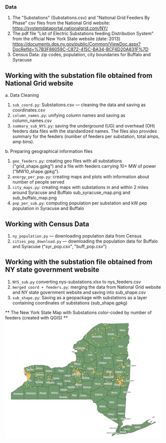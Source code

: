### Data
1.	The "Substations" (Substations.csv) and "National Grid Feeders By Phase" csv files from the National Grid website: https://systemdataportal.nationalgrid.com/NY/ 
2.	The pdf file "List of Electric Substations feeding Distribution System" from the official New York State website (date: 2013) https://documents.dps.ny.gov/public/Common/ViewDoc.aspx?DocRefId=%7B3F86059C-C872-415C-BA34-BCF6D20A831F%7D 
3.	Census Data: zip codes, population, city boundaries for Buffalo and Syracuse

## Working with the substation file obtained from National Grid website
a.	Data Cleaning
1.	```sub_coord.py```:  Substations.csv — cleaning the data and saving as coordinates.csv
2.	```column_names.py```: unifying column names and saving as column_names.csv
3.	```summary_sub_NYS.py```: saving the underground (UG) and overhead (OH) feeders data files with the standardized names. The files also provides summary for the feeders (number of feeders per substation, total amps, amp bins).

b.	Preparing geographical information files
1.	```geo_feeders.py```: creating geo files with all substations ("grid_shape.gpkg") and a file with feeders carrying 10+ MW of power ("MW10_shape.gpkg").
2.	```energy_per_pop.py```: creating maps and plots with information about number of people served
3.	```city_maps.py```: creating maps with substations in and within 2 miles around Syracuse and Buffalo sub_syracuse_map.png and sub_buffalo_map.png
4.	```pop_per_sub.py```: computing population per substation and kW pep population in Syracuse and Buffalo

## Working with Census Data
1.	```ny_population.py``` — downloading population data from Census
2.	```cities_pop_download.py``` — downloading the population data for Buffalo and Syracuse ("syr_pop.csv", "buff_pop.csv")

## Working with the substation file obtained from NY state government website
1.	```NYS_sub.py``` converting nys-substations.xlsx to nys_feeders.csv
2.	```merged coord + feeders.py```: merging the data from National Grid website and NY state government website and saving into sub_shape.csv
3.	```sub_shape.py```: Saving as a geopackage with substations as a layer containing coordinates of substations (sub_shape.gpkg)
 
** The New York State Map with Substations
color-coded by number of feeders (created with QGIS) **
![New York State Map with Substations]( gov_file_substations.png)
